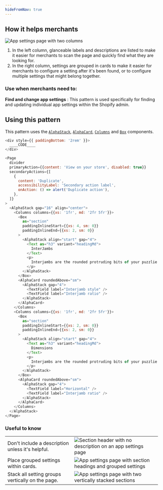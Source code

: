 ```yaml
---
hideFromNav: true
---
```


<div as="HowItHelps">

## How it helps merchants

![App settings page with two columns](/images/patterns/app-settings-cover-image.png)

1. In the left column, glanceable labels and descriptions are listed to make it easier for merchants to scan the page and quickly find what they are looking for.
2. In the right column, settings are grouped in cards to make it easier for merchants to configure a setting after it's been found, or to configure multiple settings that might belong together.

<div as="DefinitionTable">

### Use when merchants need to:

**Find and change app settings**
: This pattern is used specifically for finding and updating individual app settings within the Shopify admin.

</div>
</div>
<div as="Usage">

## Using this pattern

This pattern uses the [`AlphaStack`](/components/layout-and-structure/alpha-stack), [`AlphaCard`](/components/layout-and-structure/alpha-card), [`Columns`](/components/layout-and-structure/columns) and [`Box`](/components/layout-and-structure/box) components.

<!-- prettier-ignore -->
```javascript {"type":"previewContext","for":"example"}
<div style={{ paddingBottom: '2rem' }}>
  ____CODE____
</div>
```

```javascript {"type":"livePreview","id":"example"}
<Page
  divider
  primaryAction={{content: 'View on your store', disabled: true}}
  secondaryActions={[
    {
      content: 'Duplicate',
      accessibilityLabel: 'Secondary action label',
      onAction: () => alert('Duplicate action'),
    },
  ]}
>
  <AlphaStack gap="16" align="center">
    <Columns columns={{xs: '1fr', md: '2fr 5fr'}}>
      <Box
        as="section"
        paddingInlineStart={{xs: 4, sm: 0}}
        paddingInlineEnd={{xs: 2, sm: 0}}
      >
        <AlphaStack align="start" gap="4">
          <Text as="h3" variant="headingMd">
            InterJambs
          </Text>
          <p>
            Interjambs are the rounded protruding bits of your puzzlie piece
          </p>
        </AlphaStack>
      </Box>
      <AlphaCard roundedAbove="sm">
        <AlphaStack gap="4">
          <TextField label="Interjamb style" />
          <TextField label="Interjamb ratio" />
        </AlphaStack>
      </AlphaCard>
    </Columns>
    <Columns columns={{xs: '1fr', md: '2fr 5fr'}}>
      <Box
        as="section"
        paddingInlineStart={{xs: 2, sm: 0}}
        paddingInlineEnd={{xs: 2, sm: 0}}
      >
        <AlphaStack align="start" gap="4">
          <Text as="h3" variant="headingMd">
            Dimensions
          </Text>
          <p>
            Interjambs are the rounded protruding bits of your puzzlie piece
          </p>
        </AlphaStack>
      </Box>
      <AlphaCard roundedAbove="sm">
        <AlphaStack gap="4">
          <TextField label="Horizontal" />
          <TextField label="Interjamb ratio" />
        </AlphaStack>
      </AlphaCard>
    </Columns>
  </AlphaStack>
</Page>
```

</div>
<div as="UsefulToKnow">

### Useful to know

|                                                  |                                                                                                            |
| ------------------------------------------------ | ---------------------------------------------------------------------------------------------------------- |
| Don't include a description unless it's helpful. | ![Section header with no description on an app settings page](/images/patterns/app-settings-usage-1.png)   |
| Place grouped settings within cards.             | ![App settings page with section headings and grouped settings](/images/patterns/app-settings-usage-2.png) |
| Stack all setting groups vertically on the page. | ![App settings page with two vertically stacked sections](/images/patterns/app-settings-usage-3.png)       |

</div>
